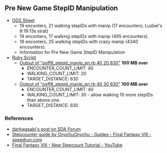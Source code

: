 ## Pre New Game StepID Manipulation

- [ODS Sheet](./psff8rta-stepid-manip-en.zip)
  - 19 enconters, 21 walking stepIDs with manip (17 encounters; Luzbel's 8:19:13s strat)
  - 19 enconters, 17 walking stepIDs with manip (495 encounters).
  - 18 enconters, 25 walking stepIDs with crazy manip (4340 encounters).
  - Information for Pre New Game StepID Manipulation
- [Ruby Script](./psff8_stepid_manip_en.rb)
  - [Output of "psff8_stepid_manip_en.rb 40 20 830"](./psff8_stepid_manip_40_20_830.zip) **100 MB over**
    - ENCOUNTER_COUNT_LIMIT: 40
    - WALKING_COUNT_LIMIT: 20
    - TARGET_DISTANCE: 830
  - [Output of "psff8_stepid_manip_en.rb 40 30 830"](./psff8_stepid_manip_40_30_830.zip) **100 MB over**
    - ENCOUNTER_COUNT_LIMIT: 40
    - WALKING_COUNT_LIMIT: 30 - allow walking 10 more stepIDs than above one.
    - TARGET_DISTANCE: 830

### References

- [darkwasabi's post on SDA Forum]( https://forum.speeddemosarchive.com/post/final_fantasy_viii_improving_on_old_847_run725.html#final_fantasy_viii_improving_on_old_847_run725)
- [Stepcounter guide by OnychuOnychu - Guides - Final Fantasy VIII - speedrun.com](https://www.speedrun.com/ff8/guide/ud8pg)
- [Final Fantasy VIII - New Stepcount Tutorial - YouTube](https://www.youtube.com/watch?v=9JSVOUJHY6g)
